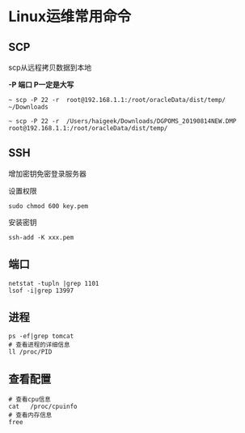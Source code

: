 # Linux运维常用命令

## SCP

scp从远程拷贝数据到本地 

**-P 端口 P一定是大写**

```
~ scp -P 22 -r  root@192.168.1.1:/root/oracleData/dist/temp/ ~/Downloads

~ scp -P 22 -r  /Users/haigeek/Downloads/DGPOMS_20190814NEW.DMP root@192.168.1.1:/root/oracleData/dist/temp/ 
```



## SSH

增加密钥免密登录服务器

设置权限

```
sudo chmod 600 key.pem
```

安装密钥

```
ssh-add -K xxx.pem
```



## 端口

```
netstat -tupln |grep 1101
lsof -i|grep 13997
```

## 进程

```
ps -ef|grep tomcat
# 查看进程的详细信息
ll /proc/PID
```

## 查看配置

```
# 查看cpu信息
cat   /proc/cpuinfo
# 查看内存信息
free
```

